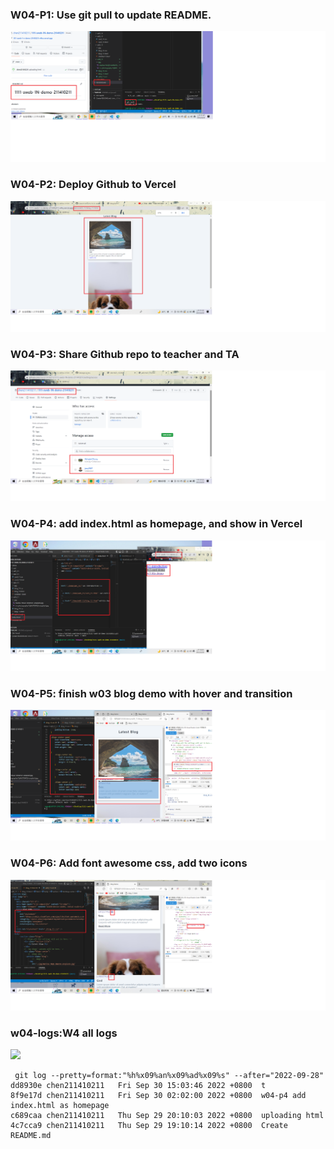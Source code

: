 ### W04-P1: Use git pull to update README.

![](w04-p1.png)


### W04-P2: Deploy Github to Vercel

![](w04-p2-2.png)

### W04-P3: Share Github repo to teacher and TA

![](w04-p3.png)

### W04-P4: add index.html as homepage, and show in Vercel

![](w04-p4.png)

### W04-P5: finish w03 blog demo with hover and transition

![](w04-p5.png)

### W04-P6: Add font awesome css, add two icons

![](w04-p6.png)

### w04-logs:W4 all logs 

![](w04-logs.png)

```
 git log --pretty=format:"%h%x09%an%x09%ad%x09%s" --after="2022-09-28"
dd8930e chen211410211   Fri Sep 30 15:03:46 2022 +0800  t
8f9e17d chen211410211   Fri Sep 30 02:02:00 2022 +0800  w04-p4 add index.html as homepage
c689caa chen211410211   Thu Sep 29 20:10:03 2022 +0800  uploading html
4c7cca9 chen211410211   Thu Sep 29 19:10:14 2022 +0800  Create README.md
 
```